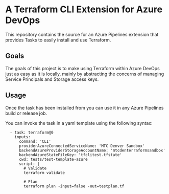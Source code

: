 # A Terraform CLI Extension for Azure DevOps

This repository contains the source for an Azure Pipelines extension that provides Tasks to easily install and use Terraform.

## Goals

The goals of this project is to make using Terraform within Azure DevOps just as easy as it is locally, mainly by abstracting the concerns of managing Service Principals and Storage access keys.

## Usage

Once the task has been installed from you can use it in any Azure Pipelines build or release job.

You can invoke the task in a yaml template using the following syntax:

```
  - task: terraform@0
    inputs:
      command: 'CLI'
      providerAzureConnectedServiceName: 'MTC Denver Sandbox'
      backendAzureProviderStorageAccountName: 'mtcdenterraformsandbox'
      backendAzureStateFileKey: 'tfclitest.tfstate'
      cwd: tests/test-template-azure
      script: |
        # Validate
        terraform validate

        # Plan
        terraform plan -input=false -out=testplan.tf
```
